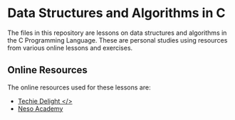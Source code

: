 # Data Structures and Algorithms in C

The files in this repository are lessons on data structures and algorithms in the C Programming Language. These are personal studies using resources from various online lessons and exercises.

## Online Resources

The online resources used for these lessons are:

- [Techie Delight </>](https://www.techiedelight.com/introduction-linked-lists/)
- [Neso Academy](https://nesoacademy.org/)

